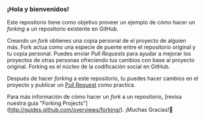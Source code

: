 ### ¡Hola y bienvenidos!

Este repositorio tiene como objetivo proveer un ejemplo de cómo hacer un *forking* a un repositorio existente en GitHub.

Creando un *fork* obtienes una copia personal de el proyecto de alguien más. Fork actua como una especie de puente entre el repositorio original y tu copia personal. Puedes envíar *Pull Requests* para ayudar a mejorar los proyectos de otras personas ofreciendo tus cambios con base al proyecto original. Forking es el núcleo de la codificación social en GitHub.

Después de hacer *forking* a este repositorio, tu puedes hacer cambios en el proyecto y publicar un [Pull Request](https://github.com/octocat/Spoon-Knife/pulls) como practica.

Para más información de cómo hacer un *fork* a un repositorio, [revisa nuestra guía "Forking Projects"] (http://guides.github.com/overviews/forking/). ¡Muchas Gracias!💖

